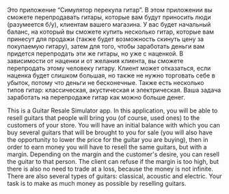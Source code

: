 Это приложение “Симулятор перекупа гитар”. В этом приложении вы сможете перепродавать гитары, которые вам будут приносить люди (разумеется б/y), клиентам вашего магазина. У вас будет начальный баланс, на который вы сможете купить несколько гитар, которые вам принесут для продажи (также будет возможность скинуть цену за покупаемую гитару), затем для того, чтобы заработать деньги вам придется перепродать эти же гитары, но уже с наценкой. В зависимости от наценки и от желания клиента, вы сможете перепродать этому человеку гитару. Клиент может отказаться, если наценка будет слишком большая, но также не нужно торговать себе в убыток, потому что деньги не бесконечные. 
Также есть несколько типов гитар: классическая, акустическая и электрическая. 
Ваша задача заработать на перепродаже гитар как можно больше денег.


This is a Guitar Resale Simulator app. In this application, you will be able to resell guitars that people will bring you (of course, used ones) to the customers of your store. You will have an initial balance with which you can buy several guitars that will be brought to you for sale (you will also have the opportunity to lower the price for the guitar you are buying), then in order to earn money you will have to resell the same guitars, but with a margin. Depending on the margin and the customer's desire, you can resell the guitar to that person. The client can refuse if the margin is too high, but there is also no need to trade at a loss, because the money is not infinite. 
	There are also several types of guitars: classical, acoustic and electric. 
	Your task is to make as much money as possible by reselling guitars.
